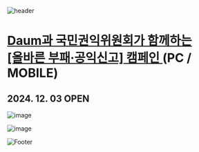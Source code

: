 ![header](https://capsule-render.vercel.app/api?type=wave&color=auto&height=150&section=header&text=2024.%2011.%2015%20-%2011.%2029&fontSize=60)

# <a href="https://promotion.daum-kg.net/correct_report/"> Daum과 국민권익위원회가 함께하는 <br> [올바른 부패·공익신고] 캠페인 </a> (PC / MOBILE)
## 2024. 12. 03 OPEN

![image](https://github.com/user-attachments/assets/8b3ca62a-cfda-4e17-95c4-50ec8bf89d99)

![image](https://github.com/user-attachments/assets/a08316b4-3828-4c7e-9d98-549e475a63a6)

![Footer](https://capsule-render.vercel.app/api?type=waving&color=auto&height=200&section=footer)






